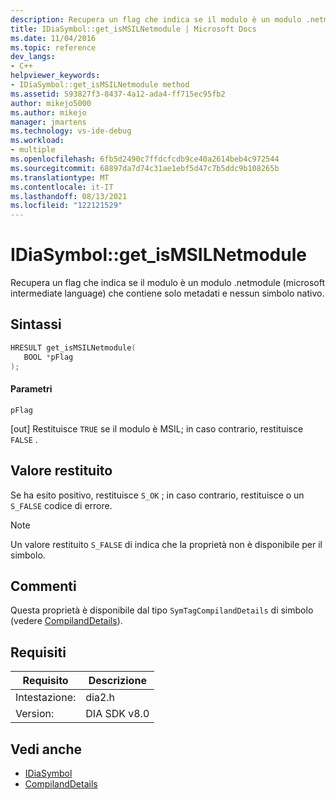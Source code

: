 ```yaml
---
description: Recupera un flag che indica se il modulo è un modulo .netmodule (microsoft intermediate language) che contiene solo metadati e nessun simbolo nativo.
title: IDiaSymbol::get_isMSILNetmodule | Microsoft Docs
ms.date: 11/04/2016
ms.topic: reference
dev_langs:
- C++
helpviewer_keywords:
- IDiaSymbol::get_isMSILNetmodule method
ms.assetid: 593827f3-8437-4a12-ada4-ff715ec95fb2
author: mikejo5000
ms.author: mikejo
manager: jmartens
ms.technology: vs-ide-debug
ms.workload:
- multiple
ms.openlocfilehash: 6fb5d2490c7ffdcfcdb9ce40a2614beb4c972544
ms.sourcegitcommit: 68897da7d74c31ae1ebf5d47c7b5ddc9b108265b
ms.translationtype: MT
ms.contentlocale: it-IT
ms.lasthandoff: 08/13/2021
ms.locfileid: "122121529"
---
```

# <a name="idiasymbolget_ismsilnetmodule"></a>IDiaSymbol::get_isMSILNetmodule
Recupera un flag che indica se il modulo è un modulo .netmodule (microsoft intermediate language) che contiene solo metadati e nessun simbolo nativo.

## <a name="syntax"></a>Sintassi

```C++
HRESULT get_isMSILNetmodule(
   BOOL *pFlag
);
```

#### <a name="parameters"></a>Parametri
 `pFlag`

[out] Restituisce `TRUE` se il modulo è MSIL; in caso contrario, restituisce `FALSE` .

## <a name="return-value"></a>Valore restituito
 Se ha esito positivo, restituisce `S_OK` ; in caso contrario, restituisce o un `S_FALSE` codice di errore.

> [!NOTE]
> Un valore restituito `S_FALSE` di indica che la proprietà non è disponibile per il simbolo.

## <a name="remarks"></a>Commenti
 Questa proprietà è disponibile dal tipo `SymTagCompilandDetails` di simbolo (vedere [CompilandDetails](../../debugger/debug-interface-access/compilanddetails.md)).

## <a name="requirements"></a>Requisiti

|Requisito|Descrizione|
|-----------------|-----------------|
|Intestazione:|dia2.h|
|Version:|DIA SDK v8.0|

## <a name="see-also"></a>Vedi anche
- [IDiaSymbol](../../debugger/debug-interface-access/idiasymbol.md)
- [CompilandDetails](../../debugger/debug-interface-access/compilanddetails.md)
